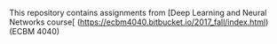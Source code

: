 This repository contains assignments from [Deep Learning and Neural Networks course[ (https://ecbm4040.bitbucket.io/2017_fall/index.html) (ECBM 4040) 
